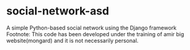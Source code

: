 # social-network-asd
A simple Python-based social network using the Django framework   Footnote: This code has been developed under the training of amir big website(mongard) and it is not necessarily personal.
